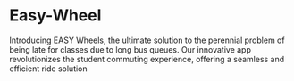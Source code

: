 # Easy-Wheel
Introducing EASY Wheels, the ultimate solution to the perennial problem of being late for classes due to long bus queues. Our innovative app revolutionizes the student commuting experience, offering a seamless and efficient ride solution
